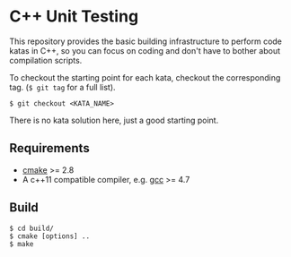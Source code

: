 # C++ Unit Testing

This repository provides the basic building infrastructure to perform code katas in C++, so you can focus on coding and don't have to bother about compilation scripts.

To checkout the starting point for each kata, checkout the corresponding tag. (`$ git tag` for a full list).

    $ git checkout <KATA_NAME>

There is no kata solution here, just a good starting point.

## Requirements

* [cmake](http://www.cmake.org/) >= 2.8
* A c++11 compatible compiler, e.g. [gcc](https://gcc.gnu.org/) >= 4.7

## Build

    $ cd build/
    $ cmake [options] ..
    $ make

